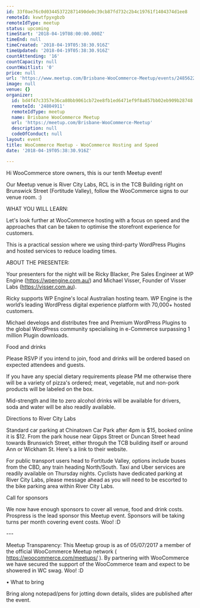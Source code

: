 ```yaml
---
id: 33f0ae76c0d034453722871490de0c39cb87fd732c2b4c19761f1404374d1ee8
remoteId: kvwtfpyxgbzb
remoteIdType: meetup
status: upcoming
timeStart: '2018-04-19T08:00:00.000Z'
timeEnd: null
timeCreated: '2018-04-19T05:38:30.916Z'
timeUpdated: '2018-04-19T05:38:30.916Z'
countAttending: '16'
countCapacity: null
countWaitlist: '0'
price: null
url: 'https://www.meetup.com/Brisbane-WooCommerce-Meetup/events/248562217/'
image: null
venue: {}
organizer:
  id: bd4f47c3357e36ca80bb9061cb72ee8fb1ed6471ef9f8a857bb02eb909b28748
  remoteId: '24804911'
  remoteIdType: meetup
  name: Brisbane WooCommerce Meetup
  url: 'https://meetup.com/Brisbane-WooCommerce-Meetup'
  description: null
  codeOfConduct: null
layout: event
title: WooCommerce Meetup - WooCommerce Hosting and Speed
date: '2018-04-19T05:38:30.916Z'

---
```

<p>Hi WooCommerce store owners, this is our tenth Meetup event!</p> <p>Our Meetup venue is River City Labs, RCL is in the TCB Building right on Brunswick Street (Fortitude Valley), follow the WooCommerce signs to our venue room. :)</p> <p>WHAT YOU WILL LEARN:</p> <p>Let's look further at WooCommerce hosting with a focus on speed and the approaches that can be taken to optimise the storefront experience for customers.</p> <p>This is a practical session where we using third-party WordPress Plugins and hosted services to reduce loading times.</p> <p>ABOUT THE PRESENTER:</p> <p>Your presenters for the night will be Ricky Blacker, Pre Sales Engineer at WP Engine (<a href="https://wpengine.com.au/" class="linkified">https://wpengine.com.au/</a>) and Michael Visser, Founder of Visser Labs (<a href="https://visser.com.au" class="linkified">https://visser.com.au</a>).</p> <p>Ricky supports WP Engine's local Australian hosting team. WP Engine is the world’s leading WordPress digital experience platform with 70,000+ hosted customers.</p> <p>Michael develops and distributes free and Premium WordPress Plugins to the global WordPress community specialising in e-Commerce surpassing 1 million Plugin downloads.</p> <p>Food and drinks</p> <p>Please RSVP if you intend to join, food and drinks will be ordered based on expected attendees and guests.</p> <p>If you have any special dietary requirements please PM me otherwise there will be a variety of pizza's ordered; meat, vegetable, nut and non-pork products will be labeled on the box.</p> <p>Mid-strength and lite to zero alcohol drinks will be available for drivers, soda and water will be also readily available.</p> <p>Directions to River City Labs</p> <p>Standard car parking at Chinatown Car Park after 4pm is $15, booked online it is $12. From the park house near Gipps Street or Duncan Street head towards Brunswich Street, either throguh the TCB building itself or around Ann or Wickham St. Here's a link to their website.</p> <p>For public transport users head to Fortitude Valley, options include buses from the CBD, any train heading North/South. Taxi and Uber services are readily available on Thursday nights. Cyclists have dedicated parking at River City Labs, please message ahead as you will need to be escorted to the bike parking area within River City Labs.</p> <p>Call for sponsors</p> <p>We now have enough sponsors to cover all venue, food and drink costs. Prospress is the lead sponsor this Meetup event. Sponsors will be taking turns per month covering event costs. Woo! :D</p> <p>---</p> <p>Meetup Transparency: This Meetup group is as of 05/07/2017 a member of the official WooCommerce Meetup network ( <a href="https://woocommerce.com/meetups/" class="linkified">https://woocommerce.com/meetups/</a> ). By partnering with WooCommerce we have secured the support of the WooCommerce team and expect to be showered in WC swag. Woo! :D</p> <p>• What to bring</p> <p>Bring along notepad/pens for jotting down details, slides are published after the event.</p>
